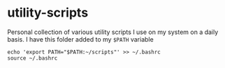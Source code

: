 # utility-scripts

Personal collection of various utility scripts I use on my system on a daily basis.
I have this folder added to my `$PATH` variable

```shell
echo 'export PATH="$PATH:~/scripts"' >> ~/.bashrc
source ~/.bashrc
```